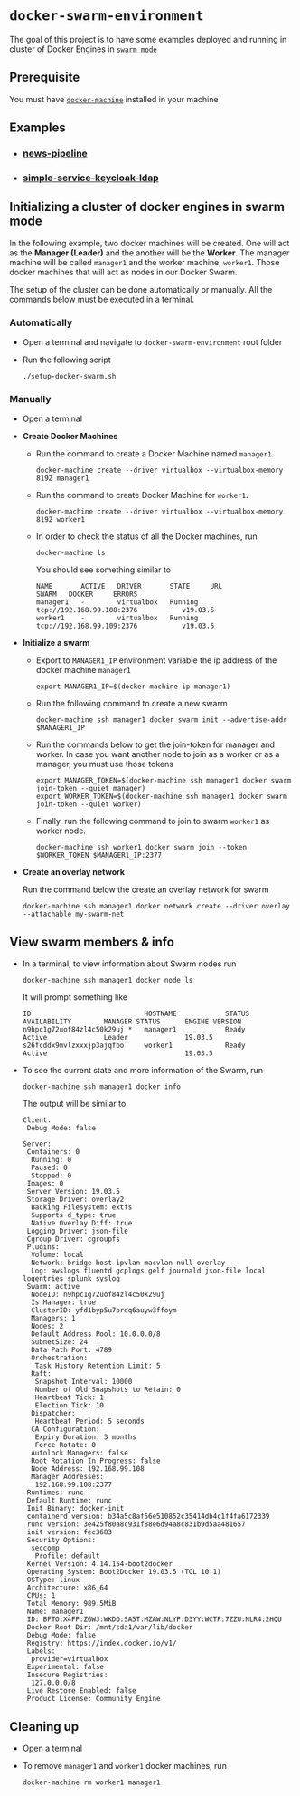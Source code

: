 # `docker-swarm-environment`

The goal of this project is to have some examples deployed and running in cluster of Docker Engines in [`swarm mode`](https://docs.docker.com/engine/swarm/swarm-tutorial)

## Prerequisite

You must have [`docker-machine`](https://docs.docker.com/machine/overview/) installed in your machine

## Examples

- ### [news-pipeline](https://github.com/ivangfr/docker-swarm-environment/tree/master/news-pipeline)
- ### [simple-service-keycloak-ldap](https://github.com/ivangfr/docker-swarm-environment/tree/master/simple-service-keycloak-ldap)

## Initializing a cluster of docker engines in swarm mode

In the following example, two docker machines will be created. One will act as the **Manager (Leader)** and the another will be the **Worker**. The manager machine will be called `manager1` and the worker machine, `worker1`. Those docker machines that will act as nodes in our Docker Swarm.

The setup of the cluster can be done automatically or manually. All the commands below must be executed in a terminal.

### Automatically

- Open a terminal and navigate to `docker-swarm-environment` root folder

- Run the following script
  ```
  ./setup-docker-swarm.sh
  ```

### Manually

- Open a terminal

- **Create Docker Machines**

  - Run the command to create a Docker Machine named `manager1`.
    ```
    docker-machine create --driver virtualbox --virtualbox-memory 8192 manager1
    ```

  - Run the command to create Docker Machine for `worker1`.
    ```
    docker-machine create --driver virtualbox --virtualbox-memory 8192 worker1
    ```

  - In order to check the status of all the Docker machines, run
    ```
    docker-machine ls
    ```
  
    You should see something similar to
    ```
    NAME       ACTIVE   DRIVER       STATE     URL                         SWARM   DOCKER     ERRORS
    manager1   -        virtualbox   Running   tcp://192.168.99.108:2376           v19.03.5
    worker1    -        virtualbox   Running   tcp://192.168.99.109:2376           v19.03.5
    ```

- **Initialize a swarm**

  - Export to `MANAGER1_IP` environment variable the ip address of the docker machine `manager1`
    ```
    export MANAGER1_IP=$(docker-machine ip manager1)
    ```

  - Run the following command to create a new swarm
    ```
    docker-machine ssh manager1 docker swarm init --advertise-addr $MANAGER1_IP
    ```

  - Run the commands below to get the join-token for manager and worker. In case you want another node to join as a worker or as a manager, you must use those tokens
    ```
    export MANAGER_TOKEN=$(docker-machine ssh manager1 docker swarm join-token --quiet manager)
    export WORKER_TOKEN=$(docker-machine ssh manager1 docker swarm join-token --quiet worker)
    ```

  - Finally, run the following command to join to swarm `worker1` as worker node.
    ```
    docker-machine ssh worker1 docker swarm join --token $WORKER_TOKEN $MANAGER1_IP:2377
    ```

- **Create an overlay network**

  Run the command below the create an overlay network for swarm
  ```
  docker-machine ssh manager1 docker network create --driver overlay --attachable my-swarm-net
  ```

## View swarm members & info

- In a terminal, to view information about Swarm nodes run
  ```
  docker-machine ssh manager1 docker node ls
  ```

  It will prompt something like
  ```
  ID                            HOSTNAME            STATUS              AVAILABILITY        MANAGER STATUS      ENGINE VERSION
  n9hpc1g72uof84zl4c50k29uj *   manager1            Ready               Active              Leader              19.03.5
  s26fcddx9mvlzxxxjp3ajqfbo     worker1             Ready               Active                                  19.03.5
  ```

- To see the current state and more information of the Swarm, run
  ```
  docker-machine ssh manager1 docker info
  ```

  The output will be similar to
  ```
  Client:
   Debug Mode: false
  
  Server:
   Containers: 0
    Running: 0
    Paused: 0
    Stopped: 0
   Images: 0
   Server Version: 19.03.5
   Storage Driver: overlay2
    Backing Filesystem: extfs
    Supports d_type: true
    Native Overlay Diff: true
   Logging Driver: json-file
   Cgroup Driver: cgroupfs
   Plugins:
    Volume: local
    Network: bridge host ipvlan macvlan null overlay
    Log: awslogs fluentd gcplogs gelf journald json-file local logentries splunk syslog
   Swarm: active
    NodeID: n9hpc1g72uof84zl4c50k29uj
    Is Manager: true
    ClusterID: yfd1byp5u7brdq6auyw3ffoym
    Managers: 1
    Nodes: 2
    Default Address Pool: 10.0.0.0/8  
    SubnetSize: 24
    Data Path Port: 4789
    Orchestration:
     Task History Retention Limit: 5
    Raft:
     Snapshot Interval: 10000
     Number of Old Snapshots to Retain: 0
     Heartbeat Tick: 1
     Election Tick: 10
    Dispatcher:
     Heartbeat Period: 5 seconds
    CA Configuration:
     Expiry Duration: 3 months
     Force Rotate: 0
    Autolock Managers: false
    Root Rotation In Progress: false
    Node Address: 192.168.99.108
    Manager Addresses:
     192.168.99.108:2377
   Runtimes: runc
   Default Runtime: runc
   Init Binary: docker-init
   containerd version: b34a5c8af56e510852c35414db4c1f4fa6172339
   runc version: 3e425f80a8c931f88e6d94a8c831b9d5aa481657
   init version: fec3683
   Security Options:
    seccomp
     Profile: default
   Kernel Version: 4.14.154-boot2docker
   Operating System: Boot2Docker 19.03.5 (TCL 10.1)
   OSType: linux
   Architecture: x86_64
   CPUs: 1
   Total Memory: 989.5MiB
   Name: manager1
   ID: BFTO:X4FP:ZGWJ:WKDO:SA5T:MZAW:NLYP:D3YY:WCTP:7ZZU:NLR4:2HQU
   Docker Root Dir: /mnt/sda1/var/lib/docker
   Debug Mode: false
   Registry: https://index.docker.io/v1/
   Labels:
    provider=virtualbox
   Experimental: false
   Insecure Registries:
    127.0.0.0/8
   Live Restore Enabled: false
   Product License: Community Engine
  ```

## Cleaning up  

- Open a terminal

- To remove `manager1` and `worker1` docker machines, run
  ```
  docker-machine rm worker1 manager1
  ```
